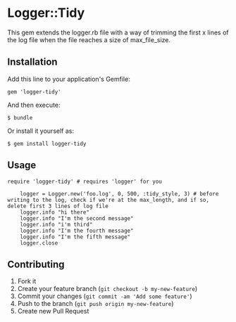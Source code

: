 # Logger::Tidy

This gem extends the logger.rb file with a way of trimming the first x lines of the log file when the file reaches a size of max_file_size.  

## Installation

Add this line to your application's Gemfile:

    gem 'logger-tidy'

And then execute:

    $ bundle

Or install it yourself as:

    $ gem install logger-tidy

## Usage

    require 'logger-tidy' # requires 'logger' for you

		logger = Logger.new('foo.log', 0, 500, :tidy_style, 3) # before writing to the log, check if we're at the max_length, and if so, delete first 3 lines of log file
		logger.info "hi there"
		logger.info "I'm the second message"
		logger.info "i'm third"
		logger.info "I'm the fourth message"
		logger.info "I'm the fifth message"
		logger.close


## Contributing

1. Fork it
2. Create your feature branch (`git checkout -b my-new-feature`)
3. Commit your changes (`git commit -am 'Add some feature'`)
4. Push to the branch (`git push origin my-new-feature`)
5. Create new Pull Request
